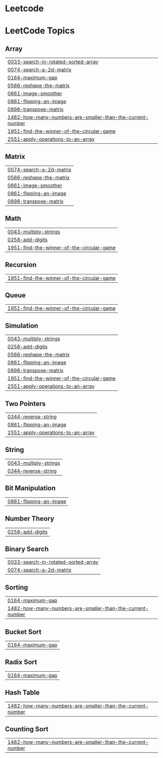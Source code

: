 # Leetcode
<!---LeetCode Topics Start-->
# LeetCode Topics
## Array
|  |
| ------- |
| [0033-search-in-rotated-sorted-array](https://github.com/Firakef1/CSEC-CPD-Leetcode-Solutions/tree/master/0033-search-in-rotated-sorted-array) |
| [0074-search-a-2d-matrix](https://github.com/Firakef1/CSEC-CPD-Leetcode-Solutions/tree/master/0074-search-a-2d-matrix) |
| [0164-maximum-gap](https://github.com/Firakef1/CSEC-CPD-Leetcode-Solutions/tree/master/0164-maximum-gap) |
| [0566-reshape-the-matrix](https://github.com/Firakef1/CSEC-CPD-Leetcode-Solutions/tree/master/0566-reshape-the-matrix) |
| [0661-image-smoother](https://github.com/Firakef1/CSEC-CPD-Leetcode-Solutions/tree/master/0661-image-smoother) |
| [0861-flipping-an-image](https://github.com/Firakef1/CSEC-CPD-Leetcode-Solutions/tree/master/0861-flipping-an-image) |
| [0898-transpose-matrix](https://github.com/Firakef1/CSEC-CPD-Leetcode-Solutions/tree/master/0898-transpose-matrix) |
| [1482-how-many-numbers-are-smaller-than-the-current-number](https://github.com/Firakef1/CSEC-CPD-Leetcode-Solutions/tree/master/1482-how-many-numbers-are-smaller-than-the-current-number) |
| [1951-find-the-winner-of-the-circular-game](https://github.com/Firakef1/CSEC-CPD-Leetcode-Solutions/tree/master/1951-find-the-winner-of-the-circular-game) |
| [2551-apply-operations-to-an-array](https://github.com/Firakef1/CSEC-CPD-Leetcode-Solutions/tree/master/2551-apply-operations-to-an-array) |
## Matrix
|  |
| ------- |
| [0074-search-a-2d-matrix](https://github.com/Firakef1/CSEC-CPD-Leetcode-Solutions/tree/master/0074-search-a-2d-matrix) |
| [0566-reshape-the-matrix](https://github.com/Firakef1/CSEC-CPD-Leetcode-Solutions/tree/master/0566-reshape-the-matrix) |
| [0661-image-smoother](https://github.com/Firakef1/CSEC-CPD-Leetcode-Solutions/tree/master/0661-image-smoother) |
| [0861-flipping-an-image](https://github.com/Firakef1/CSEC-CPD-Leetcode-Solutions/tree/master/0861-flipping-an-image) |
| [0898-transpose-matrix](https://github.com/Firakef1/CSEC-CPD-Leetcode-Solutions/tree/master/0898-transpose-matrix) |
## Math
|  |
| ------- |
| [0043-multiply-strings](https://github.com/Firakef1/CSEC-CPD-Leetcode-Solutions/tree/master/0043-multiply-strings) |
| [0258-add-digits](https://github.com/Firakef1/CSEC-CPD-Leetcode-Solutions/tree/master/0258-add-digits) |
| [1951-find-the-winner-of-the-circular-game](https://github.com/Firakef1/CSEC-CPD-Leetcode-Solutions/tree/master/1951-find-the-winner-of-the-circular-game) |
## Recursion
|  |
| ------- |
| [1951-find-the-winner-of-the-circular-game](https://github.com/Firakef1/CSEC-CPD-Leetcode-Solutions/tree/master/1951-find-the-winner-of-the-circular-game) |
## Queue
|  |
| ------- |
| [1951-find-the-winner-of-the-circular-game](https://github.com/Firakef1/CSEC-CPD-Leetcode-Solutions/tree/master/1951-find-the-winner-of-the-circular-game) |
## Simulation
|  |
| ------- |
| [0043-multiply-strings](https://github.com/Firakef1/CSEC-CPD-Leetcode-Solutions/tree/master/0043-multiply-strings) |
| [0258-add-digits](https://github.com/Firakef1/CSEC-CPD-Leetcode-Solutions/tree/master/0258-add-digits) |
| [0566-reshape-the-matrix](https://github.com/Firakef1/CSEC-CPD-Leetcode-Solutions/tree/master/0566-reshape-the-matrix) |
| [0861-flipping-an-image](https://github.com/Firakef1/CSEC-CPD-Leetcode-Solutions/tree/master/0861-flipping-an-image) |
| [0898-transpose-matrix](https://github.com/Firakef1/CSEC-CPD-Leetcode-Solutions/tree/master/0898-transpose-matrix) |
| [1951-find-the-winner-of-the-circular-game](https://github.com/Firakef1/CSEC-CPD-Leetcode-Solutions/tree/master/1951-find-the-winner-of-the-circular-game) |
| [2551-apply-operations-to-an-array](https://github.com/Firakef1/CSEC-CPD-Leetcode-Solutions/tree/master/2551-apply-operations-to-an-array) |
## Two Pointers
|  |
| ------- |
| [0344-reverse-string](https://github.com/Firakef1/CSEC-CPD-Leetcode-Solutions/tree/master/0344-reverse-string) |
| [0861-flipping-an-image](https://github.com/Firakef1/CSEC-CPD-Leetcode-Solutions/tree/master/0861-flipping-an-image) |
| [2551-apply-operations-to-an-array](https://github.com/Firakef1/CSEC-CPD-Leetcode-Solutions/tree/master/2551-apply-operations-to-an-array) |
## String
|  |
| ------- |
| [0043-multiply-strings](https://github.com/Firakef1/CSEC-CPD-Leetcode-Solutions/tree/master/0043-multiply-strings) |
| [0344-reverse-string](https://github.com/Firakef1/CSEC-CPD-Leetcode-Solutions/tree/master/0344-reverse-string) |
## Bit Manipulation
|  |
| ------- |
| [0861-flipping-an-image](https://github.com/Firakef1/CSEC-CPD-Leetcode-Solutions/tree/master/0861-flipping-an-image) |
## Number Theory
|  |
| ------- |
| [0258-add-digits](https://github.com/Firakef1/CSEC-CPD-Leetcode-Solutions/tree/master/0258-add-digits) |
## Binary Search
|  |
| ------- |
| [0033-search-in-rotated-sorted-array](https://github.com/Firakef1/CSEC-CPD-Leetcode-Solutions/tree/master/0033-search-in-rotated-sorted-array) |
| [0074-search-a-2d-matrix](https://github.com/Firakef1/CSEC-CPD-Leetcode-Solutions/tree/master/0074-search-a-2d-matrix) |
## Sorting
|  |
| ------- |
| [0164-maximum-gap](https://github.com/Firakef1/CSEC-CPD-Leetcode-Solutions/tree/master/0164-maximum-gap) |
| [1482-how-many-numbers-are-smaller-than-the-current-number](https://github.com/Firakef1/CSEC-CPD-Leetcode-Solutions/tree/master/1482-how-many-numbers-are-smaller-than-the-current-number) |
## Bucket Sort
|  |
| ------- |
| [0164-maximum-gap](https://github.com/Firakef1/CSEC-CPD-Leetcode-Solutions/tree/master/0164-maximum-gap) |
## Radix Sort
|  |
| ------- |
| [0164-maximum-gap](https://github.com/Firakef1/CSEC-CPD-Leetcode-Solutions/tree/master/0164-maximum-gap) |
## Hash Table
|  |
| ------- |
| [1482-how-many-numbers-are-smaller-than-the-current-number](https://github.com/Firakef1/CSEC-CPD-Leetcode-Solutions/tree/master/1482-how-many-numbers-are-smaller-than-the-current-number) |
## Counting Sort
|  |
| ------- |
| [1482-how-many-numbers-are-smaller-than-the-current-number](https://github.com/Firakef1/CSEC-CPD-Leetcode-Solutions/tree/master/1482-how-many-numbers-are-smaller-than-the-current-number) |
<!---LeetCode Topics End-->